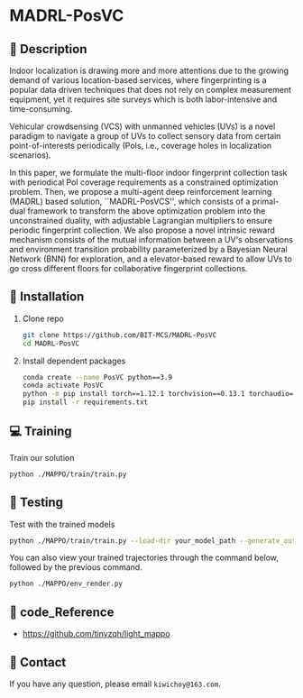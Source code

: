 # MADRL-PosVC

## :page_facing_up: Description
Indoor localization is drawing more and more attentions due to the growing demand of various location-based services, where fingerprinting is a popular data driven techniques that does not rely on complex measurement equipment, yet it requires site surveys which is both labor-intensive and time-consuming.

Vehicular crowdsensing (VCS) with unmanned vehicles (UVs) is a novel paradigm to navigate a group of UVs to collect sensory data from certain point-of-interests periodically (PoIs, i.e., coverage holes in localization scenarios). 

In this paper, we formulate the multi-floor indoor fingerprint collection task with periodical PoI coverage requirements as a constrained optimization problem. Then, we propose a multi-agent deep reinforcement learning (MADRL) based solution, ``MADRL-PosVCS'', which consists of a primal-dual framework to transform the above optimization problem into the unconstrained duality, with adjustable Lagrangian multipliers to ensure periodic fingerprint collection. We also propose a novel intrinsic reward mechanism consists of the mutual information between a UV's observations and environment transition probability parameterized by a Bayesian Neural Network (BNN) for exploration, and a elevator-based reward to allow UVs to go cross different floors for collaborative fingerprint collections. 

## :wrench: Installation
1. Clone repo
    ```bash
    git clone https://github.com/BIT-MCS/MADRL-PosVC
    cd MADRL-PosVC
    ```
2. Install dependent packages
    ```sh
    conda create --name PosVC python==3.9
    conda activate PosVC
    python -m pip install torch==1.12.1 torchvision==0.13.1 torchaudio==0.12.1 -f https://download.pytorch.org/whl/torch_stable.html
    pip install -r requirements.txt
    ```

## :computer: Training

Train our solution
```bash
python ./MAPPO/train/train.py
```

## :checkered_flag: Testing

Test with the trained models 

```sh
python ./MAPPO/train/train.py --load-dir your_model_path --generate_outputs True
```
You can also view your trained trajectories through the command below, followed by the previous command.
```sh
python ./MAPPO/env_render.py
```

## :clap: code_Reference
- https://github.com/tinyzqh/light_mappo


## :e-mail: Contact

If you have any question, please email `kiwichoy@163.com`.


